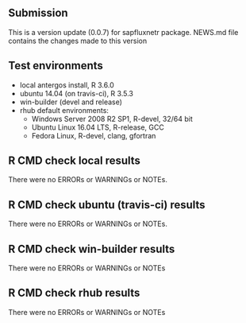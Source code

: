 ## Submission
This is a version update (0.0.7) for sapfluxnetr package. NEWS.md file contains
the changes made to this version

## Test environments
* local antergos install, R 3.6.0
* ubuntu 14.04 (on travis-ci), R 3.5.3
* win-builder (devel and release)
* rhub default environments:
    - Windows Server 2008 R2 SP1, R-devel, 32/64 bit
    - Ubuntu Linux 16.04 LTS, R-release, GCC
    - Fedora Linux, R-devel, clang, gfortran

## R CMD check local results
There were no ERRORs or WARNINGs or NOTEs.

## R CMD check ubuntu (travis-ci) results
There were no ERRORs or WARNINGs or NOTEs.

## R CMD check win-builder results
There were no ERRORs or WARNINGs or NOTEs

## R CMD check rhub results
There were no ERRORs or WARNINGs or NOTEs
